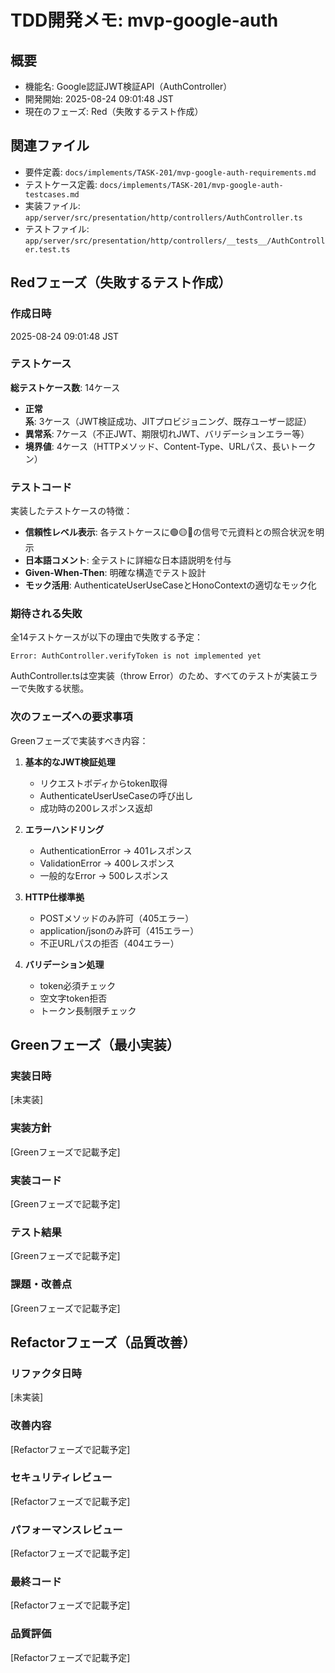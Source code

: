 # TDD開発メモ: mvp-google-auth

## 概要

- 機能名: Google認証JWT検証API（AuthController）
- 開発開始: 2025-08-24 09:01:48 JST
- 現在のフェーズ: Red（失敗するテスト作成）

## 関連ファイル

- 要件定義: `docs/implements/TASK-201/mvp-google-auth-requirements.md`
- テストケース定義: `docs/implements/TASK-201/mvp-google-auth-testcases.md`
- 実装ファイル: `app/server/src/presentation/http/controllers/AuthController.ts`
- テストファイル: `app/server/src/presentation/http/controllers/__tests__/AuthController.test.ts`

## Redフェーズ（失敗するテスト作成）

### 作成日時

2025-08-24 09:01:48 JST

### テストケース

**総テストケース数**: 14ケース
- **正常系**: 3ケース（JWT検証成功、JITプロビジョニング、既存ユーザー認証）
- **異常系**: 7ケース（不正JWT、期限切れJWT、バリデーションエラー等）
- **境界値**: 4ケース（HTTPメソッド、Content-Type、URLパス、長いトークン）

### テストコード

実装したテストケースの特徴：
- **信頼性レベル表示**: 各テストケースに🟢🟡🔴の信号で元資料との照合状況を明示
- **日本語コメント**: 全テストに詳細な日本語説明を付与
- **Given-When-Then**: 明確な構造でテスト設計
- **モック活用**: AuthenticateUserUseCaseとHonoContextの適切なモック化

### 期待される失敗

全14テストケースが以下の理由で失敗する予定：
```
Error: AuthController.verifyToken is not implemented yet
```

AuthController.tsは空実装（throw Error）のため、すべてのテストが実装エラーで失敗する状態。

### 次のフェーズへの要求事項

Greenフェーズで実装すべき内容：
1. **基本的なJWT検証処理**
   - リクエストボディからtoken取得
   - AuthenticateUserUseCaseの呼び出し
   - 成功時の200レスポンス返却

2. **エラーハンドリング**
   - AuthenticationError → 401レスポンス
   - ValidationError → 400レスポンス  
   - 一般的なError → 500レスポンス

3. **HTTP仕様準拠**
   - POSTメソッドのみ許可（405エラー）
   - application/jsonのみ許可（415エラー）
   - 不正URLパスの拒否（404エラー）

4. **バリデーション処理**
   - token必須チェック
   - 空文字token拒否
   - トークン長制限チェック

## Greenフェーズ（最小実装）

### 実装日時

[未実装]

### 実装方針

[Greenフェーズで記載予定]

### 実装コード

[Greenフェーズで記載予定]

### テスト結果

[Greenフェーズで記載予定]

### 課題・改善点

[Greenフェーズで記載予定]

## Refactorフェーズ（品質改善）

### リファクタ日時

[未実装]

### 改善内容

[Refactorフェーズで記載予定]

### セキュリティレビュー

[Refactorフェーズで記載予定]

### パフォーマンスレビュー

[Refactorフェーズで記載予定]

### 最終コード

[Refactorフェーズで記載予定]

### 品質評価

[Refactorフェーズで記載予定]